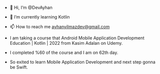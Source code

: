 - 👋 Hi, I’m @DevAyhan
- 🌱 I’m currently learning Kotlin
- 📫 How to reach me ayhanyilmazdev@gmail.com

- I am taking a course that Android Mobile Application Development Education | Kotlin | 2022
 from Kasim Adalan on Udemy.
- I completed %60 of the course and I am on 62th day.
- So exited to learn Mobile Application Development and 
next step gonna be Swift.
 

<!---
DevAyhan/DevAyhan is a ✨ special ✨ repository because its `README.md` (this file) appears on your GitHub profile.
You can click the Preview link to take a look at your changes.
--->
